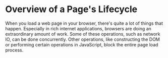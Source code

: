 # Overview of a Page's Lifecycle

When you load a web page in your browser, there's quite a lot of things that happen. Especially in rich internet applications, browsers are doing an extraordinary amount of work. Some of these operations, such as network IO, can be done concurrently. Other operations, like constructing the DOM or performing certain operations in JavaScript, block the entire page load process.
